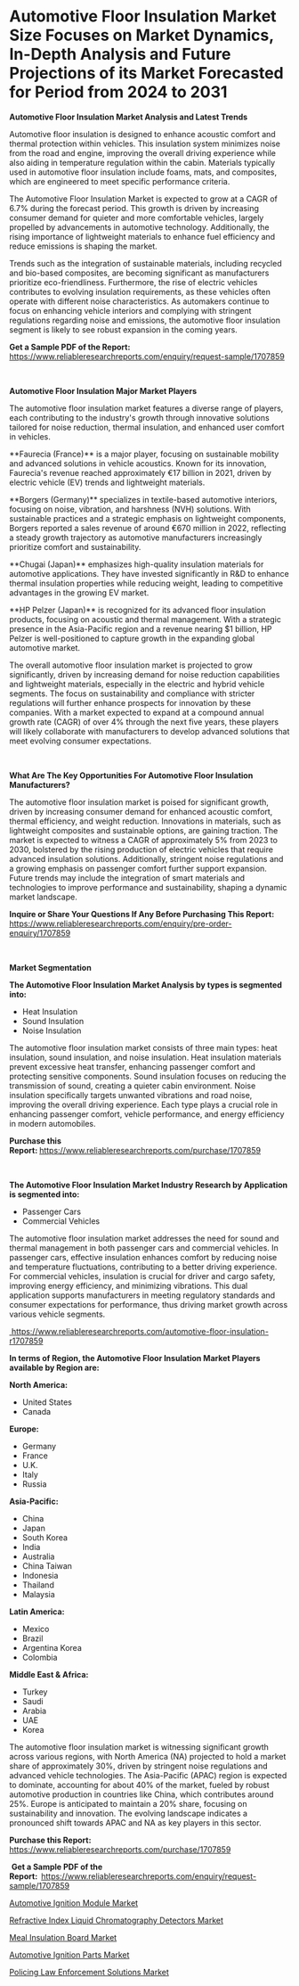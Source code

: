<p><h1>Automotive Floor Insulation Market Size Focuses on Market Dynamics, In-Depth Analysis and Future Projections of its Market Forecasted for Period from 2024 to 2031</h1></p><p><strong>Automotive Floor Insulation Market Analysis and Latest Trends</strong></p>
<p><p>Automotive floor insulation is designed to enhance acoustic comfort and thermal protection within vehicles. This insulation system minimizes noise from the road and engine, improving the overall driving experience while also aiding in temperature regulation within the cabin. Materials typically used in automotive floor insulation include foams, mats, and composites, which are engineered to meet specific performance criteria.</p><p>The Automotive Floor Insulation Market is expected to grow at a CAGR of 6.7% during the forecast period. This growth is driven by increasing consumer demand for quieter and more comfortable vehicles, largely propelled by advancements in automotive technology. Additionally, the rising importance of lightweight materials to enhance fuel efficiency and reduce emissions is shaping the market. </p><p>Trends such as the integration of sustainable materials, including recycled and bio-based composites, are becoming significant as manufacturers prioritize eco-friendliness. Furthermore, the rise of electric vehicles contributes to evolving insulation requirements, as these vehicles often operate with different noise characteristics. As automakers continue to focus on enhancing vehicle interiors and complying with stringent regulations regarding noise and emissions, the automotive floor insulation segment is likely to see robust expansion in the coming years.</p></p>
<p><strong>Get a Sample PDF of the Report:&nbsp;</strong> <a href="https://www.reliableresearchreports.com/enquiry/request-sample/1707859?utm_campaign=120&utm_medium=2&utm_source=Github&utm_content=ia&utm_term=01112024&utm_id=automotive-floor-insulation">https://www.reliableresearchreports.com/enquiry/request-sample/1707859</a></p>
<p>&nbsp;</p>
<p><strong>Automotive Floor Insulation Major Market Players</strong></p>
<p><p>The automotive floor insulation market features a diverse range of players, each contributing to the industry's growth through innovative solutions tailored for noise reduction, thermal insulation, and enhanced user comfort in vehicles.</p><p>**Faurecia (France)** is a major player, focusing on sustainable mobility and advanced solutions in vehicle acoustics. Known for its innovation, Faurecia's revenue reached approximately €17 billion in 2021, driven by electric vehicle (EV) trends and lightweight materials.</p><p>**Borgers (Germany)** specializes in textile-based automotive interiors, focusing on noise, vibration, and harshness (NVH) solutions. With sustainable practices and a strategic emphasis on lightweight components, Borgers reported a sales revenue of around €670 million in 2022, reflecting a steady growth trajectory as automotive manufacturers increasingly prioritize comfort and sustainability.</p><p>**Chugai (Japan)** emphasizes high-quality insulation materials for automotive applications. They have invested significantly in R&D to enhance thermal insulation properties while reducing weight, leading to competitive advantages in the growing EV market.</p><p>**HP Pelzer (Japan)** is recognized for its advanced floor insulation products, focusing on acoustic and thermal management. With a strategic presence in the Asia-Pacific region and a revenue nearing $1 billion, HP Pelzer is well-positioned to capture growth in the expanding global automotive market.</p><p>The overall automotive floor insulation market is projected to grow significantly, driven by increasing demand for noise reduction capabilities and lightweight materials, especially in the electric and hybrid vehicle segments. The focus on sustainability and compliance with stricter regulations will further enhance prospects for innovation by these companies. With a market expected to expand at a compound annual growth rate (CAGR) of over 4% through the next five years, these players will likely collaborate with manufacturers to develop advanced solutions that meet evolving consumer expectations.</p></p>
<p>&nbsp;</p>
<p><strong>What Are The Key Opportunities For Automotive Floor Insulation Manufacturers?</strong></p>
<p><p>The automotive floor insulation market is poised for significant growth, driven by increasing consumer demand for enhanced acoustic comfort, thermal efficiency, and weight reduction. Innovations in materials, such as lightweight composites and sustainable options, are gaining traction. The market is expected to witness a CAGR of approximately 5% from 2023 to 2030, bolstered by the rising production of electric vehicles that require advanced insulation solutions. Additionally, stringent noise regulations and a growing emphasis on passenger comfort further support expansion. Future trends may include the integration of smart materials and technologies to improve performance and sustainability, shaping a dynamic market landscape.</p></p>
<p><strong>Inquire or Share Your Questions If Any Before Purchasing This Report:</strong> <a href="https://www.reliableresearchreports.com/enquiry/pre-order-enquiry/1707859?utm_campaign=120&utm_medium=2&utm_source=Github&utm_content=ia&utm_term=01112024&utm_id=automotive-floor-insulation">https://www.reliableresearchreports.com/enquiry/pre-order-enquiry/1707859</a></p>
<p>&nbsp;</p>
<p><strong>Market Segmentation</strong></p>
<p><strong>The Automotive Floor Insulation Market Analysis by types is segmented into:</strong></p>
<p><ul><li>Heat Insulation</li><li>Sound Insulation</li><li>Noise Insulation</li></ul></p>
<p><p>The automotive floor insulation market consists of three main types: heat insulation, sound insulation, and noise insulation. Heat insulation materials prevent excessive heat transfer, enhancing passenger comfort and protecting sensitive components. Sound insulation focuses on reducing the transmission of sound, creating a quieter cabin environment. Noise insulation specifically targets unwanted vibrations and road noise, improving the overall driving experience. Each type plays a crucial role in enhancing passenger comfort, vehicle performance, and energy efficiency in modern automobiles.</p></p>
<p><strong>Purchase this Report:&nbsp;</strong><a href="https://www.reliableresearchreports.com/purchase/1707859?utm_campaign=120&utm_medium=2&utm_source=Github&utm_content=ia&utm_term=01112024&utm_id=automotive-floor-insulation">https://www.reliableresearchreports.com/purchase/1707859</a></p>
<p>&nbsp;</p>
<p><strong>The Automotive Floor Insulation Market Industry Research by Application is segmented into:</strong></p>
<p><ul><li>Passenger Cars</li><li>Commercial Vehicles</li></ul></p>
<p><p>The automotive floor insulation market addresses the need for sound and thermal management in both passenger cars and commercial vehicles. In passenger cars, effective insulation enhances comfort by reducing noise and temperature fluctuations, contributing to a better driving experience. For commercial vehicles, insulation is crucial for driver and cargo safety, improving energy efficiency, and minimizing vibrations. This dual application supports manufacturers in meeting regulatory standards and consumer expectations for performance, thus driving market growth across various vehicle segments.</p></p>
<p><a href="https://www.reliableresearchreports.com/automotive-floor-insulation-r1707859?utm_campaign=120&utm_medium=2&utm_source=Github&utm_content=ia&utm_term=01112024&utm_id=automotive-floor-insulation">&nbsp;https://www.reliableresearchreports.com/automotive-floor-insulation-r1707859</a></p>
<p><strong>In terms of Region, the Automotive Floor Insulation Market Players available by Region are:</strong></p>
<p>
    <p> <strong> North America: </strong>
        <ul>
            <li>United States</li>
            <li>Canada</li>
        </ul>
        </p> 
    <p> <strong> Europe: </strong>
        <ul>
            <li>Germany</li>
            <li>France</li>
            <li>U.K.</li>
            <li>Italy</li>
            <li>Russia</li>
        </ul>
        </p> 
    <p> <strong> Asia-Pacific: </strong>
        <ul>
            <li>China</li>
            <li>Japan</li>
            <li>South Korea</li>
            <li>India</li>
            <li>Australia</li>
            <li>China Taiwan</li>
            <li>Indonesia</li>
            <li>Thailand</li>
            <li>Malaysia</li>
        </ul>
        </p> 
    <p> <strong> Latin America: </strong>
        <ul>
            <li>Mexico</li>
            <li>Brazil</li>
            <li>Argentina Korea</li>
            <li>Colombia</li>
        </ul>
        </p> 
    <p> <strong> Middle East & Africa: </strong>
        <ul>
            <li>Turkey</li>
            <li>Saudi</li>
            <li>Arabia</li>
            <li>UAE</li>
            <li>Korea</li>
        </ul>
    </p>
    </p>
<p><p>The automotive floor insulation market is witnessing significant growth across various regions, with North America (NA) projected to hold a market share of approximately 30%, driven by stringent noise regulations and advanced vehicle technologies. The Asia-Pacific (APAC) region is expected to dominate, accounting for about 40% of the market, fueled by robust automotive production in countries like China, which contributes around 25%. Europe is anticipated to maintain a 20% share, focusing on sustainability and innovation. The evolving landscape indicates a pronounced shift towards APAC and NA as key players in this sector.</p></p>
<p><strong>Purchase this Report: </strong><a href="https://www.reliableresearchreports.com/purchase/1707859?utm_campaign=120&utm_medium=2&utm_source=Github&utm_content=ia&utm_term=01112024&utm_id=automotive-floor-insulation">https://www.reliableresearchreports.com/purchase/1707859</a></p>
<p>&nbsp;<strong>Get a Sample PDF of the Report:&nbsp;&nbsp;</strong><a href="https://www.reliableresearchreports.com/enquiry/request-sample/1707859?utm_campaign=120&utm_medium=2&utm_source=Github&utm_content=ia&utm_term=01112024&utm_id=automotive-floor-insulation">https://www.reliableresearchreports.com/enquiry/request-sample/1707859</a></p>
<p><strong></strong></p>
<p><p><a href="https://github.com/ChristianClark406/Market-Research-Report-List-1/blob/main/automotive-ignition-module-market.md?utm_campaign=120&utm_medium=2&utm_source=Github&utm_content=ia&utm_term=01112024&utm_id=automotive-floor-insulation">Automotive Ignition Module Market</a></p><p><a href="https://issuu.com/reportprime-2/docs/refractive-index-liquid-chromatogra_3324ffac81f47a?utm_campaign=120&utm_medium=2&utm_source=Github&utm_content=ia&utm_term=01112024&utm_id=automotive-floor-insulation">Refractive Index Liquid Chromatography Detectors Market</a></p><p><a href="https://issuu.com/reportprime-2/docs/meal-insulation-board-market-size-2_6df31131ae320c?utm_campaign=120&utm_medium=2&utm_source=Github&utm_content=ia&utm_term=01112024&utm_id=automotive-floor-insulation">Meal Insulation Board Market</a></p><p><a href="https://github.com/jennyt6m/Market-Research-Report-List-1/blob/main/automotive-ignition-parts-market.md?utm_campaign=120&utm_medium=2&utm_source=Github&utm_content=ia&utm_term=01112024&utm_id=automotive-floor-insulation">Automotive Ignition Parts Market</a></p><p><a href="https://www.linkedin.com/pulse/policing-law-enforcement-solutions-market-revolution-2024--kvbof?utm_campaign=120&utm_medium=2&utm_source=Github&utm_content=ia&utm_term=01112024&utm_id=automotive-floor-insulation">Policing Law Enforcement Solutions Market</a></p></p>